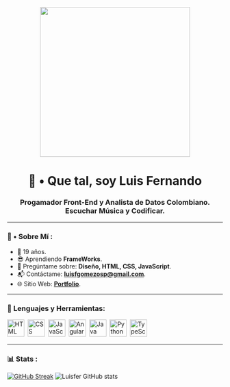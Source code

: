 <div id="header" align="center">
<img src="https://media.giphy.com/media/ve43TyDQ3B4me7d22z/giphy.gif" width="350" />
<h1 aling="center">👋 • Que tal, soy Luis Fernando </h1>
<h3 aling="center">Progamador Front-End y Analista de Datos Colombiano. Escuchar Música y Codificar.
</div>

---


### 🤔 • Sobre Mí :

 - 🌴 19 años.
 - 😎 Aprendiendo **FrameWorks**.
 - 💬 Pregúntame sobre: **Diseño, HTML, CSS, JavaScript**.
 - 📬 Contáctame: **luisfgomezosp@gmail.com**.
 - 🌐 Sitio Web: **[Portfolio](https://portafolio_luisfer.surge.sh/)**. 


---


<div aling="left">
<h3>🔨 Lenguajes y Herramientas:</h3>
<img src="https://github.com/Thomas-Boi/devicon/blob/master/icons/html5/html5-plain.svg" title="HTML5" alt="HTML" width="40" height="40"/>&nbsp;
		<img src="https://github.com/Thomas-Boi/devicon/blob/master/icons/css3/css3-plain.svg" title="CSS3" alt="CSS" width="40" height="40"/>&nbsp;
		<img src="https://github.com/Thomas-Boi/devicon/blob/master/icons/javascript/javascript-plain.svg" title="JavaScript" alt="JavaScript" width="40" height="40"/>&nbsp;
    <img src="https://github.com/Thomas-Boi/devicon/blob/master/icons/angularjs/angularjs-plain.svg" title="AngularJS" alt="AngularJS" width="40" height"40"/>&nbsp;
    <img src="https://github.com/Thomas-Boi/devicon/blob/master/icons/java/java-plain.svg" title="Java" alt="Java" width="40" height"40"/>&nbsp;
    <img src="https://github.com/Thomas-Boi/devicon/blob/master/icons/python/python-plain.svg" title"Python" alt="Python" width="40" heigth"40"/>&nbsp;
    <img src="https://github.com/Thomas-Boi/devicon/blob/master/icons/typescript/typescript-plain.svg" title="TypeScript" alt="TypeScript" width="40" heigth="40"/>&nbsp;
  </div>
  
  
  ---
  

### 📊 Stats :

[![GitHub Streak](https://streak-stats.demolab.com?user=Luisnefelibato&theme=prussian&locale=es&date_format=j%20M%5B%20Y%5D)](https://git.io/streak-stats)
![Luisfer GitHub stats](https://github-readme-stats.vercel.app/api?username=Luisnefelibato&show_icons=true&theme=tokyonight)
